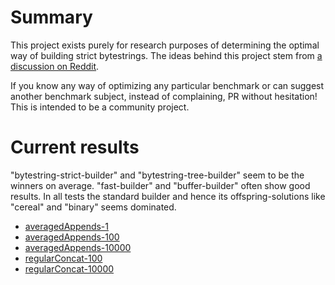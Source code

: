 # Summary

This project exists purely for research purposes of determining the optimal way of building strict bytestrings. The ideas behind this project stem from [a discussion on Reddit](https://www.reddit.com/r/haskell/comments/3qj53a/an_alternative_bytestring_builder/).

If you know any way of optimizing any particular benchmark or can suggest another benchmark subject, instead of complaining, PR without hesitation! This is intended to be a community project.

# Current results

"bytestring-strict-builder" and "bytestring-tree-builder" seem to be the winners on average. "fast-builder" and "buffer-builder" often show good results. In all tests the standard builder and hence its offspring-solutions like "cereal" and "binary" seems dominated.

* [averagedAppends-1](http://haskell-perf.github.io/strict-bytestring-builders/results/averagedAppends-1.html)
* [averagedAppends-100](http://haskell-perf.github.io/strict-bytestring-builders/results/averagedAppends-100.html)
* [averagedAppends-10000](http://haskell-perf.github.io/strict-bytestring-builders/results/averagedAppends-10000.html)
* [regularConcat-100](http://haskell-perf.github.io/strict-bytestring-builders/results/regularConcat-100.html)
* [regularConcat-10000](http://haskell-perf.github.io/strict-bytestring-builders/results/regularConcat-10000.html)
